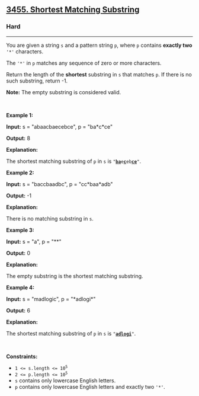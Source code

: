 <h2><a href="https://leetcode.com/problems/shortest-matching-substring/description/?envType=company&envId=amazon&favoriteSlug=amazon-six-months">3455. Shortest Matching Substring</a></h2><h3>Hard</h3><hr><p>You are given a string <code>s</code> and a pattern string <code>p</code>, where <code>p</code> contains <strong>exactly two</strong> <code>&#39;*&#39;</code> characters.</p>

<p>The <code>&#39;*&#39;</code> in <code>p</code> matches any sequence of zero or more characters.</p>

<p>Return the length of the <strong>shortest</strong> <span data-keyword="substring">substring</span> in <code>s</code> that matches <code>p</code>. If there is no such substring, return -1.</p>
<strong>Note:</strong> The empty substring is considered valid.
<p>&nbsp;</p>
<p><strong class="example">Example 1:</strong></p>

<div class="example-block">
<p><strong>Input:</strong> <span class="example-io">s = &quot;abaacbaecebce&quot;, p = &quot;ba*c*ce&quot;</span></p>

<p><strong>Output:</strong> <span class="example-io">8</span></p>

<p><strong>Explanation:</strong></p>

<p>The shortest matching substring of <code>p</code> in <code>s</code> is <code>&quot;<u><strong>ba</strong></u>e<u><strong>c</strong></u>eb<u><strong>ce</strong></u>&quot;</code>.</p>
</div>

<p><strong class="example">Example 2:</strong></p>

<div class="example-block">
<p><strong>Input:</strong> <span class="example-io">s = &quot;baccbaadbc&quot;, p = &quot;cc*baa*adb&quot;</span></p>

<p><strong>Output:</strong> <span class="example-io">-1</span></p>

<p><strong>Explanation:</strong></p>

<p>There is no matching substring in <code>s</code>.</p>
</div>

<p><strong class="example">Example 3:</strong></p>

<div class="example-block">
<p><strong>Input:</strong> <span class="example-io">s = &quot;a&quot;, p = &quot;**&quot;</span></p>

<p><strong>Output:</strong> <span class="example-io">0</span></p>

<p><strong>Explanation:</strong></p>

<p>The empty substring is the shortest matching substring.</p>
</div>

<p><strong class="example">Example 4:</strong></p>

<div class="example-block">
<p><strong>Input:</strong> <span class="example-io">s = &quot;madlogic&quot;, p = &quot;*adlogi*&quot;</span></p>

<p><strong>Output:</strong> <span class="example-io">6</span></p>

<p><strong>Explanation:</strong></p>

<p>The shortest matching substring of <code>p</code> in <code>s</code> is <code>&quot;<strong><u>adlogi</u></strong>&quot;</code>.</p>
</div>

<p>&nbsp;</p>
<p><strong>Constraints:</strong></p>

<ul>
	<li><code>1 &lt;= s.length &lt;= 10<sup>5</sup></code></li>
	<li><code>2 &lt;= p.length &lt;= 10<sup>5</sup></code></li>
	<li><code>s</code> contains only lowercase English letters.</li>
	<li><code>p</code> contains only lowercase English letters and exactly two <code>&#39;*&#39;</code>.</li>
</ul>
